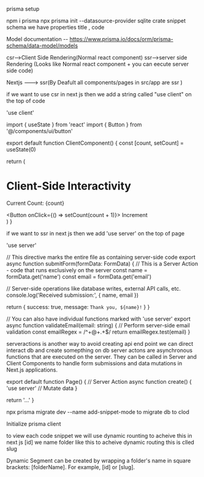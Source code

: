prisma setup

npm i prisma
npx prisma init --datasource-provider sqlite
crate snippet schema we have properties title , code

Model documentation -- https://www.prisma.io/docs/orm/prisma-schema/data-model/models


csr-->Client Side Rendering(Normal react component)
ssr-->server side Rendering (Looks like Normal react component + you can eecute server side code)

Nextjs ---> ssr(By Deafult all components/pages  in src/app are ssr  )

if we want to use csr in next js then we add a string called "use client" on the top of code

'use client'

import { useState } from 'react'
import { Button } from '@/components/ui/button'

export default function ClientComponent() {
  const [count, setCount] = useState(0)

  return (
    <div className="flex flex-col items-center justify-center space-y-4">
      <h1 className="text-2xl font-bold">Client-Side Interactivity</h1>
      <p>Current Count: {count}</p>
      <Button onClick={() => setCount(count + 1)}>
        Increment
      </Button>
    </div>
  )
}


if we want to ssr in next js then we add 'use server' on the top of page

'use server'

// This directive marks the entire file as containing server-side code
export async function submitForm(formData: FormData) {
  // This is a Server Action - code that runs exclusively on the server
  const name = formData.get('name')
  const email = formData.get('email')

  // Server-side operations like database writes, external API calls, etc.
  console.log('Received submission:', { name, email })

  return {
    success: true,
    message: `Thank you, ${name}!`
  }
}

// You can also have individual functions marked with 'use server'
export async function validateEmail(email: string) {
  // Perform server-side email validation
  const emailRegex = /^+@+\.+$/
  return emailRegex.test(email)
}




serveractions is another way to avoid creating api end point we can direct interact db and create somepthing on db
server actons are asynchronous functions that are executed on the server. They can be called in Server and Client Components to handle form submissions and data mutations in Next.js applications.

export default function Page() {
  // Server Action
  async function create() {
    'use server'
    // Mutate data
  }
 
  return '...'
}


npx prisma migrate dev --name add-snippet-mode to migrate db to clod 

Initialize prisma client


to view each code snippet  we will use dynamic rounting
to acheive this in next js  [id] we name folder like this to acheive dynamic routing this is clled slug

 Dynamic Segment can be created by wrapping a folder's name in square brackets: [folderName]. For example, [id] or [slug].
 